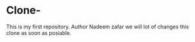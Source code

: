 # Clone-
This is my first repository.
Author Nadeem zafar
we will lot of changes this clone as soon as posiable.
